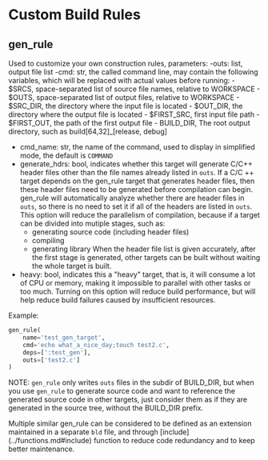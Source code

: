 # Custom Build Rules

## gen\_rule

Used to customize your own construction rules, parameters:
-outs: list, output file list
-cmd: str, the called command line, may contain the following variables, which will be replaced with actual values before running:
    - $SRCS, space-separated list of source file names, relative to WORKSPACE
    - $OUTS, space-separated list of output files, relative to WORKSPACE
    - $SRC\_DIR, the directory where the input file is located
    - $OUT\_DIR, the directory where the output file is located
    - $FIRST\_SRC, first input file path
    - $FIRST\_OUT, the path of the first output file
    - BUILD\_DIR, The root output directory, such as build[64,32]\_[release, debug]

- cmd\_name: str, the name of the command, used to display in simplified mode, the default is `COMMAND`
- generate\_hdrs: bool, indicates whether this target will generate C/C++ header files other than the file names already listed in `outs`.
  If a C/C ++ target depends on the gen\_rule target that generates header files, then these header files need to be generated before compilation can begin.
  gen\_rule will automatically analyze whether there are header files in `outs`, so there is no need to set it if all of the headers are listed in `outs`.
  This option will reduce the parallelism of compilation, because if a target can be divided into mutiple stages, such as:
    - generating source code (including header files)
    - compiling
    - generating library
  When the header file list is given accurately, after the first stage is generated, other targets can be built without waiting the whole target is built.
- heavy: bool, indicates this a "heavy" target, that is, it will consume a lot of CPU or memory, making it impossible to parallel with other tasks or too much.
  Turning on this option will reduce build performance, but will help reduce build failures caused by insufficient resources.

Example:
```python
gen_rule(
    name='test_gen_target',
    cmd='echo what_a_nice_day;touch test2.c',
    deps=[':test_gen'],
    outs=['test2.c']
)
````

NOTE: `gen_rule` only writes `outs` files in the subdir of BUILD_DIR, but when you use `gen_rule`
to generate source code and want to reference the generated source code in other targets, just
consider them as if they are generated in the source tree, without the BUILD_DIR prefix.

Multiple similar gen\_rule can be considered to be defined as an extension maintained in a separate
`bld` file, and through [include] (../functions.md#include) function to reduce code redundancy and to keep better maintenance.
